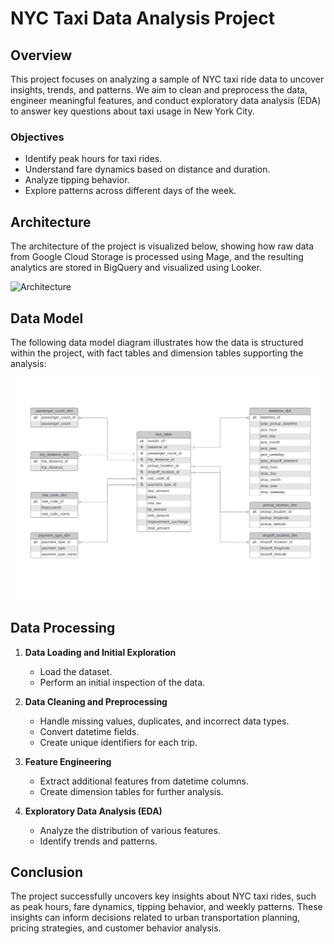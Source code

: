 # NYC Taxi Data Analysis Project

## Overview

This project focuses on analyzing a sample of NYC taxi ride data to uncover insights, trends, and patterns. We aim to clean and preprocess the data, engineer meaningful features, and conduct exploratory data analysis (EDA) to answer key questions about taxi usage in New York City.

### Objectives

- Identify peak hours for taxi rides.
- Understand fare dynamics based on distance and duration.
- Analyze tipping behavior.
- Explore patterns across different days of the week.

## Architecture

The architecture of the project is visualized below, showing how raw data from Google Cloud Storage is processed using Mage, and the resulting analytics are stored in BigQuery and visualized using Looker.

![Architecture](architecture.jpg)

## Data Model

The following data model diagram illustrates how the data is structured within the project, with fact tables and dimension tables supporting the analysis:

![Data Model](data_model_page-0001.jpg)

## Data Processing

1. **Data Loading and Initial Exploration**

   - Load the dataset.
   - Perform an initial inspection of the data.

2. **Data Cleaning and Preprocessing**

   - Handle missing values, duplicates, and incorrect data types.
   - Convert datetime fields.
   - Create unique identifiers for each trip.

3. **Feature Engineering**

   - Extract additional features from datetime columns.
   - Create dimension tables for further analysis.

4. **Exploratory Data Analysis (EDA)**
   - Analyze the distribution of various features.
   - Identify trends and patterns.

## Conclusion

The project successfully uncovers key insights about NYC taxi rides, such as peak hours, fare dynamics, tipping behavior, and weekly patterns. These insights can inform decisions related to urban transportation planning, pricing strategies, and customer behavior analysis.
